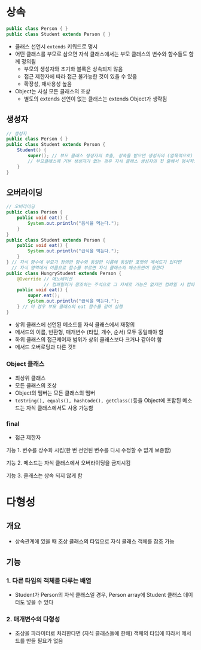 # 상속

```java
public class Person { }
public class Student extends Person { }
```

- 클래스 선언시 `extends` 키워드로 명시
- 어떤 클래스를 부모로 삼으면 자식 클래스에서는 부모 클래스의 변수와 함수들도 함께 정의됨
  - 부모의 생성자와 초기화 블록은 상속되지 않음
  - 접근 제한자에 따라 접근 불가능한 것이 있을 수 있음
  - 확장성, 재사용성 높음
- Object는 사실 모든 클래스의 조상
  - 별도의 extends 선언이 없는 클래스는 extends Object가 생략됨

## 생성자

```java
// 생성자
public class Person { }
public class Student extends Person { 
	Student() {
        super(); // 부모 클래스 생성자의 호출, 상속을 받으면 생성자의 (암묵적으로) 첫 줄에서 이 문장을 수행
        // 부모클래스에 기본 생성자가 없는 경우 자식 클래스 생성자의 첫 줄에서 명시적으로 부모 클래스의 생성자를 호출해야 함
    }
}
```



## 오버라이딩

```java
// 오버라이딩
public class Person { 
	public void eat() {
        System.out.println("음식을 먹는다.");
    }
}
public class Student extends Person { 
	public void eat() {
        System.out.println("급식을 먹는다.");
    }
} // 자식 함수에 부모가 정의한 함수와 동일한 이름에 동일한 포맷의 메서드가 있다면
  // 자식 영역에서 이름으로 함수를 부르면 자식 클래스의 메소드만이 응한다
public class HungryStudent extends Person {
    @Override // 애노테이션
    		  // 컴파일러가 참조하는 주석으로 그 자체로 기능은 없지만 컴파일 시 컴파일러가 애노테이션을 따라 검증을 해봄
	public void eat() {
        super.eat();
        System.out.println("급식을 먹는다.");
    } // 이 경우 부모 클래스의 eat 함수를 같이 실행
}
```

- 상위 클래스에 선언된 메소드를 자식 클래스에서 재정의
- 메서드의 이름, 반환형, 매개변수 (타입, 개수, 순서) 모두 동일해야 함
- 하위 클래스의 접근제어자 범위가 상위 클래스보다 크거나 같아야 함
- 메서드 오버로딩과 다른 것!!



### Object 클래스

- 최상위 클래스
- 모든 클래스의 조상
- Object의 멤버는 모든 클래스의 멤버
- `toString(), equals(), hashCode(), getClass()`등을 Object에 포함된 메소드는 자식 클래스에서도 사용 가능함



### final

- 접근 제한자

기능 1. 변수를 상수화 시킴(한 번 선언된 변수를 다시 수정할 수 없게 보증함)

기능 2. 메소드는 자식 클래스에서 오버라이딩을 금지시킴

기능 3. 클래스는 상속 되지 않게 함



# 다형성

## 개요

- 상속관계에 있을 때 조상 클래스의 타입으로 자식 클래스 객체를 참조 가능

## 기능

### 1. 다른 타입의 객체를 다루는 배열

- Student가 Person의 자식 클래스일 경우, Person array에 Student 클래스 데이터도 넣을 수 있다

### 2. 매개변수의 다형성

- 조상을 파라미터로 처리한다면 (자식 클래스들에 한해) 객체의 타입에 따라서 메서드를 만들 필요가 없음

